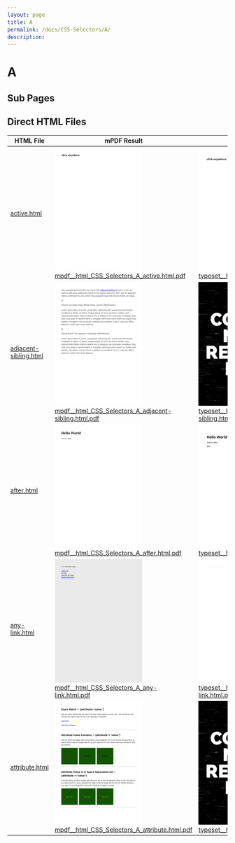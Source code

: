 ```yaml
---
layout: page
title: A
permalink: /docs/CSS-Selectors/A/
description: 
---
```


# A

## Sub Pages


## Direct HTML Files

| HTML File | mPDF Result | typeset.sh Result | PDFreactor Result |
|---------|---------|---------|---------|
| [active.html](/html/CSS%20Selectors/A/active.html) | ![](mpdf__html_CSS_Selectors_A_active.html.png) [mpdf__html_CSS_Selectors_A_active.html.pdf](mpdf__html_CSS_Selectors_A_active.html.pdf) | ![](typeset__html_CSS_Selectors_A_active.html.png) [typeset__html_CSS_Selectors_A_active.html.pdf](typeset__html_CSS_Selectors_A_active.html.pdf) | ![](pdfreactor__html_CSS_Selectors_A_active.html.png) [pdfreactor__html_CSS_Selectors_A_active.html.pdf](pdfreactor__html_CSS_Selectors_A_active.html.pdf) |
| [adjacent-sibling.html](/html/CSS%20Selectors/A/adjacent-sibling.html) | ![](mpdf__html_CSS_Selectors_A_adjacent-sibling.html.png) [mpdf__html_CSS_Selectors_A_adjacent-sibling.html.pdf](mpdf__html_CSS_Selectors_A_adjacent-sibling.html.pdf) | ![](typeset__html_CSS_Selectors_A_adjacent-sibling.html.png) [typeset__html_CSS_Selectors_A_adjacent-sibling.html.pdf](typeset__html_CSS_Selectors_A_adjacent-sibling.html.pdf) | ![](pdfreactor__html_CSS_Selectors_A_adjacent-sibling.html.png) [pdfreactor__html_CSS_Selectors_A_adjacent-sibling.html.pdf](pdfreactor__html_CSS_Selectors_A_adjacent-sibling.html.pdf) |
| [after.html](/html/CSS%20Selectors/A/after.html) | ![](mpdf__html_CSS_Selectors_A_after.html.png) [mpdf__html_CSS_Selectors_A_after.html.pdf](mpdf__html_CSS_Selectors_A_after.html.pdf) | ![](typeset__html_CSS_Selectors_A_after.html.png) [typeset__html_CSS_Selectors_A_after.html.pdf](typeset__html_CSS_Selectors_A_after.html.pdf) | ![](pdfreactor__html_CSS_Selectors_A_after.html.png) [pdfreactor__html_CSS_Selectors_A_after.html.pdf](pdfreactor__html_CSS_Selectors_A_after.html.pdf) |
| [any-link.html](/html/CSS%20Selectors/A/any-link.html) | ![](mpdf__html_CSS_Selectors_A_any-link.html.png) [mpdf__html_CSS_Selectors_A_any-link.html.pdf](mpdf__html_CSS_Selectors_A_any-link.html.pdf) | ![](typeset__html_CSS_Selectors_A_any-link.html.png) [typeset__html_CSS_Selectors_A_any-link.html.pdf](typeset__html_CSS_Selectors_A_any-link.html.pdf) | ![](pdfreactor__html_CSS_Selectors_A_any-link.html.png) [pdfreactor__html_CSS_Selectors_A_any-link.html.pdf](pdfreactor__html_CSS_Selectors_A_any-link.html.pdf) |
| [attribute.html](/html/CSS%20Selectors/A/attribute.html) | ![](mpdf__html_CSS_Selectors_A_attribute.html.png) [mpdf__html_CSS_Selectors_A_attribute.html.pdf](mpdf__html_CSS_Selectors_A_attribute.html.pdf) | ![](typeset__html_CSS_Selectors_A_attribute.html.png) [typeset__html_CSS_Selectors_A_attribute.html.pdf](typeset__html_CSS_Selectors_A_attribute.html.pdf) | ![](pdfreactor__html_CSS_Selectors_A_attribute.html.png) [pdfreactor__html_CSS_Selectors_A_attribute.html.pdf](pdfreactor__html_CSS_Selectors_A_attribute.html.pdf) |
